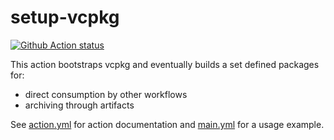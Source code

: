 # setup-vcpkg

[![Github Action status](../../workflows/Build\%20and\%20test/badge.svg)](../../actions)

This action bootstraps vcpkg and eventually builds a set defined packages for:

- direct consumption by other workflows
- archiving through artifacts

See [action.yml](action.yml) for action documentation and [main.yml](.github/workflows/main.yml) for a usage example.
